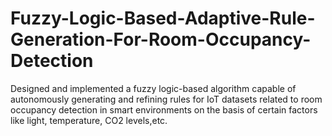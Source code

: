 # Fuzzy-Logic-Based-Adaptive-Rule-Generation-For-Room-Occupancy-Detection
Designed and implemented a fuzzy logic-based algorithm capable of autonomously generating and refining rules for IoT datasets related to room occupancy detection in smart environments on the basis of certain factors like light, temperature, CO2 levels,etc.

